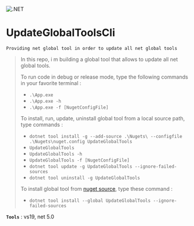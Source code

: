 ![.NET](https://github.com/aimenux/UpdateGlobalToolsCli/workflows/.NET/badge.svg)

# UpdateGlobalToolsCli
```
Providing net global tool in order to update all net global tools
```

> In this repo, i m building a global tool that allows to update all net global tools.
>
> To run code in debug or release mode, type the following commands in your favorite terminal : 
> - `.\App.exe`
> - `.\App.exe -h`
> - `.\App.exe -f [NugetConfigFile]`
>
> To install, run, update, uninstall global tool from a local source path, type commands :
> - `dotnet tool install -g --add-source .\Nugets\ --configfile .\Nugets\nuget.config UpdateGlobalTools`
> - `UpdateGlobalTools`
> - `UpdateGlobalTools -h`
> - `UpdateGlobalTools -f [NugetConfigFile]`
> - `dotnet tool update -g UpdateGlobalTools --ignore-failed-sources`
> - `dotnet tool uninstall -g UpdateGlobalTools`
>
> To install global tool from [nuget source](https://www.nuget.org/packages/UpdateGlobalTools), type these command :
> - `dotnet tool install --global UpdateGlobalTools --ignore-failed-sources`

**`Tools`** : vs19, net 5.0
